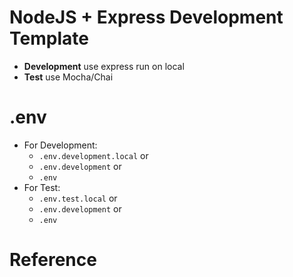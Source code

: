 # NodeJS + Express Development Template

- **Development** use express run on local
- **Test** use Mocha/Chai

# .env
- For Development: 
    - `.env.development.local` or
    - `.env.development` or 
    - `.env`
- For Test:
    - `.env.test.local` or 
    - `.env.development` or 
    - `.env`

# Reference
